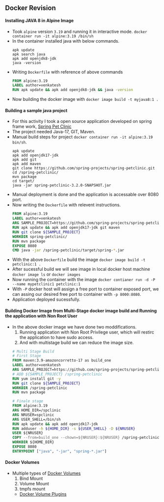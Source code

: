 Docker Revision
---------------
#### Installing JAVA 8 in Alpine Image
* Took `alpine` version `3.19` and running it in interactive mode. `docker container run -it alpine:3.19 /bin/sh`
* In the container installed java with below commands.
  ```
  apk update
  apk search java
  apk add openjdk8-jdk
  java -version
  ```
* Writing `Dockerfile` with reference of above commands
  ```Dockerfile
  FROM alpine:3.19
  LABEL author=venkatesh
  RUN apk update && apk add openjdk8-jdk && java -version
  ```
* Now building the docker image with `docker image build -t myjava8:1 .`

#### Building a sample java project
* For this activity I took a open source application developed on spring frame work, [Spring Pet Clinic](https://github.com/spring-projects/spring-petclinic)
* The project needed Java-17, GIT, Maven.
* Manual build steps for project `docker container run -it alpine:3.19 bin/sh`.
  ```
  apk update
  apk add openjdk17-jdk
  apk add git
  apk add maven
  git clone https://github.com/spring-projects/spring-petclinic.git
  cd /spring-petclinic/
  mvn package
  cd target/
  java -jar spring-petclinic-3.2.0-SNAPSHOT.jar
  ```
* Manual deployment is done and the application is accessable over 8080 port.
* Now writing the `Dockerfile` with relevent instructions.
  ```Dockerfile
  FROM alpine:3.19
  LABEL author=venkatesh
  ARG SAMPLE_PROJECT=https://github.com/spring-projects/spring-petclinic.git
  RUN apk update && apk add openjdk17-jdk git maven
  RUN git clone ${SAMPLE_PROJECT}
  WORKDIR spring-petclinic/
  RUN mvn package
  EXPOSE 8080
  CMD java -jar /spring-petclinic/target/spring-*.jar
  ```
* With the above `Dockerfile` build the image `docker image build -t petclinic:1 .`
* After sucessful build we will see image in local docker host machine `docker image ls` or `docker images`
* Now running the container with the image `docker contianer run -d -P --name mypetclinic1 petclinic:1`
* With `-P` docker host will assign a free port to container exposed port, we can assing our desired free port to container with `-p 8000:8080`.
* Application deployed sucessfully.

#### Building Docker Image from Multi-Stage docker image build and Running the application with Non Root User
* In the above docker image we have done two moddifications.
    1. Running application with Non Root Privilege user, which will restirc the application to have sudo access.
    2. And with multistage build we can reduce the image size.
  ```Dockerfile
  # Multi Stage Build
  # First Stage
  FROM maven:3.9-amazoncorretto-17 as build_one
  LABEL author=venkatesh
  ARG SAMPLE_PROJECT=https://github.com/spring-projects/spring-petclinic.git
  # ADD ${SAMPLE_PROJECT} /spring-petclinic
  RUN yum install git -y
  RUN git clone ${SAMPLE_PROJECT}
  WORKDIR /spring-petclinic
  RUN mvn package
  
  # Finale stage
  FROM alpine:3.19
  ARG HOME_DIR=/spclinic
  ARG NRUSER=spclinic
  ARG USER_SHELL=/bin/sh
  RUN apk update && apk add openjdk17-jdk
  RUN adduser -h ${HOME_DIR} -s ${USER_SHELL} -D ${NRUSER}
  USER ${NRUSER}
  COPY --from=build_one --chown=${NRUSER}:${NRUSER} /spring-petclinic/target/spring-*.jar ${HOME_DIR}/spring-*.jar
  WORKDIR ${HOME_DIR}
  EXPOSE 8080
  ENTRYPOINT ["java", "-jar", "spring-*.jar"]
  ```
#### Docker Volumes
* Multiple types of [Docker Volumes](https://docs.docker.com/storage/volumes/)
    1. Bind Mount
    2. Volume Mount
    3. tmpfs mount
    * [Docker Volume Plugins](https://docs.docker.com/engine/extend/plugins_volume/)
